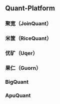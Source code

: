 ## Quant-Platform

### 聚宽（JoinQuant）
### 米筐（RiceQuant）
### 优矿（Uqer）
### 果仁（Guorn）
### BigQuant
### ApuQuant
